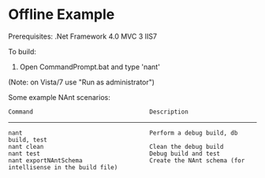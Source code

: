 
Offline Example
===============

Prerequisites:
    .Net Framework 4.0
    MVC 3
    IIS7

To build:

1.  Open CommandPrompt.bat and type 'nant'

(Note: on Vista/7 use "Run as administrator")


Some example NAnt scenarios:

    Command                                 Description
   -----------------------------------------------------

    nant                                    Perform a debug build, db build, test
    nant clean                              Clean the debug build
    nant test                               Debug build and test
    nant exportNAntSchema                   Create the NAnt schema (for intellisense in the build file)

